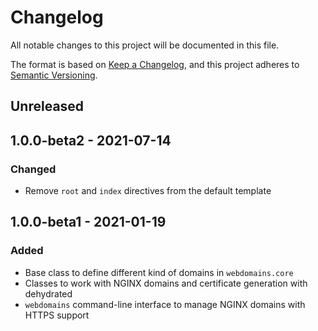 # Changelog

All notable changes to this project will be documented in this file.

The format is based on [Keep a Changelog](https://keepachangelog.com/en/1.0.0/),
and this project adheres to [Semantic Versioning](https://semver.org/spec/v2.0.0.html).

## Unreleased

## 1.0.0-beta2 - 2021-07-14
### Changed
- Remove `root` and `index` directives from the default template

## 1.0.0-beta1 - 2021-01-19
### Added
- Base class to define different kind of domains in `webdomains.core`
- Classes to work with NGINX domains and certificate generation with dehydrated
- `webdomains` command-line interface to manage NGINX domains with HTTPS support
